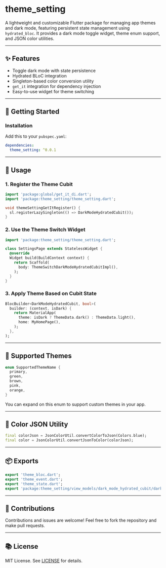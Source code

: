 # theme_setting

A lightweight and customizable Flutter package for managing app themes and dark mode, featuring persistent state management using `hydrated_bloc`. It provides a dark mode toggle widget, theme enum support, and JSON color utilities.

---

## ✨ Features

- Toggle dark mode with state persistence
- Hydrated BLoC integration
- Singleton-based color conversion utility
- `get_it` integration for dependency injection
- Easy-to-use widget for theme switching

---

## 🚀 Getting Started

### Installation

Add this to your `pubspec.yaml`:

```yaml
dependencies:
  theme_setting: ^0.0.1
```

---

## 🔧 Usage

### 1. Register the Theme Cubit

```dart
import 'package:global/get_it_di.dart';
import 'package:theme_setting/theme_setting.dart';

void themeSettingGetItRegister() {
  sl.registerLazySingleton(() => DarkModeHydratedCubit());
}
```

### 2. Use the Theme Switch Widget

```dart
import 'package:theme_setting/theme_setting.dart';

class SettingsPage extends StatelessWidget {
  @override
  Widget build(BuildContext context) {
    return Scaffold(
      body: ThemeSwitchDarkModeHydratedCubitImpl(),
    );
  }
}
```

### 3. Apply Theme Based on Cubit State

```dart
BlocBuilder<DarkModeHydratedCubit, bool>(
  builder: (context, isDark) {
    return MaterialApp(
      theme: isDark ? ThemeData.dark() : ThemeData.light(),
      home: MyHomePage(),
    );
  },
);
```

---

## 🌈 Supported Themes

```dart
enum SupportedThemeName {
  primary,
  green,
  brown,
  pink,
  orange,
}
```

You can expand on this enum to support custom themes in your app.

---

## 🔄 Color JSON Utility

```dart
final colorJson = JsonColorUtil.convertColorToJson(Colors.blue);
final color = JsonColorUtil.convertJsonToColor(colorJson);
```

---

## 📦 Exports

```dart
export 'theme_bloc.dart';
export 'theme_event.dart';
export 'theme_state.dart';
export 'package:theme_setting/view_models/dark_mode_hydrated_cubit/dark_mode_hydrated_cubit.dart';
```

---

## 📢 Contributions

Contributions and issues are welcome! Feel free to fork the repository and make pull requests.

---

## 📚 License

MIT License. See [LICENSE](LICENSE) for details.


